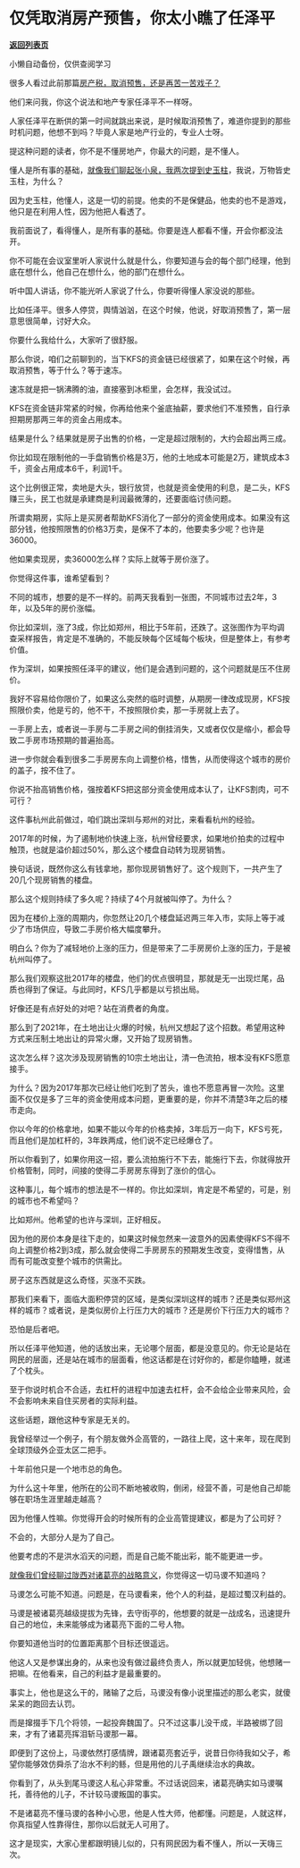 # 仅凭取消房产预售，你太小瞧了任泽平

[**返回列表页**](/gzh/记忆承载)

小懒自动备份，仅供查阅学习

很多人看过此前那篇[房产税，取消预售，还是再苦一苦戏子？](https://mp.weixin.qq.com/s?__biz=MzU0MjYwNDU2Mw==&mid=2247507131&idx=1&sn=e2ef98a7510712a77f97926f59b6a0c2&chksm=fb1ab0c7cc6d39d1b79323f876397fd714cd8a57172c87177e0bcef7383a68b2d57a51bee90f&token=2003213093&lang=zh_CN&scene=21#wechat_redirect)

  

他们来问我，你这个说法和地产专家任泽平不一样呀。

  

人家任泽平在断供的第一时间就跳出来说，是时候取消预售了，难道你提到的那些时机问题，他想不到吗？毕竟人家是地产行业的，专业人士呀。  

  

提这种问题的读者，你不是不懂房地产，你最大的问题，是不懂人。

  

懂人是所有事的基础，[就像我们聊起张小泉，我两次提到史玉柱](https://mp.weixin.qq.com/s?__biz=MzU0MjYwNDU2Mw==&mid=2247507168&idx=1&sn=fa52f2843b51440f792f14c8f141e439&chksm=fb1ab09ccc6d398a0f4fea6f23d0823d19826ebd9a80ee73f01e8e21b042ecfbfd6d9978ab4d&token=2003213093&lang=zh_CN&scene=21#wechat_redirect)，我说，万物皆史玉柱，为什么？  

  

因为史玉柱，他懂人，这是一切的前提。他卖的不是保健品，他卖的也不是游戏，他只是在利用人性，因为他把人看透了。

  

我前面说了，看得懂人，是所有事的基础。你要是连人都看不懂，开会你都没法开。

  

你不可能在会议室里听人家说什么就是什么，你要知道与会的每个部门经理，他到底在想什么，他自己在想什么，他的部门在想什么。  

  

听中国人讲话，你不能光听人家说了什么，你要听得懂人家没说的那些。

  

比如任泽平。很多人停贷，舆情汹汹，在这个时候，他说，好取消预售了，第一层意思很简单，讨好大众。  

  

你要什么我给什么，大家听了很舒服。  

  

那么你说，咱们之前聊到的，当下KFS的资金链已经很紧了，如果在这个时候，再取消预售，等于什么？等于速冻。  

  

速冻就是把一锅沸腾的油，直接塞到冰柜里，会怎样，我没试过。

  

KFS在资金链非常紧的时候，你再给他来个釜底抽薪，要求他们不准预售，自行承担期房那两三年的资金占用成本。  

  

结果是什么？结果就是房子出售的价格，一定是超过限制的，大约会超出两三成。

  

你比如现在限制他的一手盘销售价格是3万，他的土地成本可能是2万，建筑成本3千，资金占用成本6千，利润1千。  

  

这个比例很正常，卖地是大头，银行放贷，也就是资金使用的利息，是二头，KFS赚三头，民工也就是承建商是利润最微薄的，还要面临讨债问题。  

  

所谓卖期房，实际上是买房者帮助KFS消化了一部分的资金使用成本。如果没有这部分钱，他按照限售的价格3万卖，是保不了本的，他要卖多少呢？也许是36000。

  

他如果卖现房，卖36000怎么样？实际上就等于房价涨了。

  

你觉得这件事，谁希望看到？  

  

不同的城市，想要的是不一样的。前两天我看到一张图，不同城市过去2年，3年，以及5年的房价涨幅。

  

你比如深圳，涨了3成，你比如郑州，相比于5年前，还跌了。这张图作为平均调查采样报告，肯定是不准确的，不能反映每个区域每个板块，但是整体上，有参考价值。

  

作为深圳，如果按照任泽平的建议，他们是会遇到问题的，这个问题就是压不住房价。  

  

我好不容易给你限价了，如果这么突然的临时调整，从期房一律改成现房，KFS按照限价卖，他是亏的，他不干，不按照限价卖，那一手房就上去了。  

  

一手房上去，或者说一手房与二手房之间的倒挂消失，又或者仅仅是缩小，都会导致二手房市场预期的普遍抬高。

  

进一步你就会看到很多二手房房东向上调整价格，惜售，从而使得这个城市的房价的盖子，按不住了。

  

你说不抬高销售价格，强按着KFS把这部分资金使用成本认了，让KFS割肉，可不可行？  

  

这件事杭州此前做过，咱们跳出深圳与郑州的对比，来看看杭州的经验。

  

2017年的时候，为了遏制地价快速上涨，杭州曾经要求，如果地价拍卖的过程中触顶，也就是溢价超过50%，那么这个楼盘自动转为现房销售。

  

换句话说，既然你这么有钱拿地，那你现房销售好了。这个规则下，一共产生了20几个现房销售的楼盘。  

  

那么这个规则持续了多久呢？持续了4个月就被叫停了。为什么？  

  

因为在楼价上涨的周期内，你忽然让20几个楼盘延迟两三年入市，实际上等于减少了市场供应，导致二手房价格大幅度攀升。

  

明白么？你为了减轻地价上涨的压力，但是带来了二手房房价上涨的压力，于是被杭州叫停了。  

  

那么我们观察这批2017年的楼盘，他们的优点很明显，那就是无一出现烂尾，品质也得到了保证。与此同时，KFS几乎都是以亏损出局。  

  

好像还是有点好处的对吧？站在消费者的角度。  

  

那么到了2021年，在土地出让火爆的时候，杭州又想起了这个招数。希望用这种方式来压制土地出让的异常火爆，又开始了现房销售。  

  

这次怎么样？这次涉及现房销售的10宗土地出让，清一色流拍，根本没有KFS愿意接手。

  

为什么？因为2017年那次已经让他们吃到了苦头，谁也不愿意再冒一次险。这里面不仅仅是多了三年的资金使用成本问题，更重要的是，你并不清楚3年之后的楼市走向。  

  

你以今年的价格拿地，如果不能以今年的价格卖掉，3年后万一向下，KFS亏死，而且他们是加杠杆的，3年跌两成，他们说不定已经爆仓了。

  

所以你看到了，如果你用这一招，要么流拍施行不下去，能施行下去，你就得放开价格管制，同时，间接的使得二手房房东得到了涨价的信心。  

  

这种事儿，每个城市的想法是不一样的。你比如深圳，肯定是不希望的，可是，别的城市也不希望吗？

  

比如郑州。他希望的也许与深圳，正好相反。  

  

因为他的房价本身是往下走的，如果这时候忽然来一波意外的因素使得KFS不得不向上调整价格2到3成，那么就会使得二手房房东的预期发生改变，变得惜售，从而有可能改变整个城市的供需比。

  

房子这东西就是这么奇怪，买涨不买跌。  

  

那我们来看下，面临大面积停贷的区域，是类似深圳这样的城市？还是类似郑州这样的城市？或者说，是类似房价上行压力大的城市？还是房价下行压力大的城市？

  

恐怕是后者吧。

  

所以任泽平他知道，他的话放出来，无论哪个层面，都是没意见的。你无论是站在网民的层面，还是站在城市的层面看，他这话都是在讨好你的，都是你瞌睡，就递了个枕头。

  

至于你说时机合不合适，去杠杆的进程中加速去杠杆，会不会给企业带来风险，会不会影响未来自住买房者的实际利益。  

  

这些话题，跟他这种专家是无关的。

  

我曾经举过一个例子，有个朋友做外企高管的，一路往上爬，这十来年，现在爬到全球顶级外企亚太区二把手。  

  

十年前他只是一个地市总的角色。  

  

为什么这十年里，他所在的公司不断地被收购，倒闭，经营不善，可是他自己却能够在职场生涯里越走越高？  

  

因为他懂人性嘛。你觉得开会的时候所有的企业高管提建议，都是为了公司好？  

  

不会的，大部分人是为了自己。

  

他要考虑的不是洪水滔天的问题，而是自己能不能出彩，能不能更进一步。  

  

[就像我们曾经聊过陇西对诸葛亮的战略意义](https://mp.weixin.qq.com/s?__biz=MzU0MjYwNDU2Mw==&mid=2247505577&idx=2&sn=04afef9af1beddbe647cefb6c656890e&chksm=fb1abad5cc6d33c3ab0c5204ade477c09c04f04103fc1501f62bf112b02bcf32caa6d31263b9&token=2003213093&lang=zh_CN&scene=21#wechat_redirect)，你觉得这一切马谡不知道吗？  

  

马谡怎么可能不知道。问题是，在马谡看来，他个人的利益，是超过蜀汉利益的。  

  

马谡是被诸葛亮越级提拔为先锋，去守街亭的，他想要的就是一战成名，迅速提升自己的地位，未来能够成为诸葛亮下面的二号人物。  

  

你要知道他当时的位置距离那个目标还很遥远。  

  

他这人又是参谋出身的，从来也没有做过最终负责人，所以就更加轻佻，他想赌一把嘛。在他看来，自己的利益才是最重要的。

  

事实上，他也是这么干的，赌输了之后，马谡没有像小说里描述的那么老实，就傻呆呆的跑回去认罚。  

  

而是撺掇手下几个将领，一起投奔魏国了。只不过这事儿没干成，半路被绑了回来，才有了诸葛亮挥泪斩马谡那一幕。

  

即便到了这份上，马谡依然打感情牌，跟诸葛亮套近乎，说昔日你待我如父子，希望你能够效仿舜杀了治水不利的鲧，但是用他的儿子禹继续治水的典故。

  

你看到了，从头到尾马谡这人私心非常重。不过话说回来，诸葛亮确实如马谡嘱托，善待他的儿子，不计较马谡叛国的事实。

  

不是诸葛亮不懂马谡的各种小心思，他是人性大师，他都懂。问题是，人就这样，你真指望人性靠得住，那你以后就无人可用了。  

  

这才是现实，大家心里都跟明镜儿似的，只有网民因为看不懂人，所以一天嗨三次。

